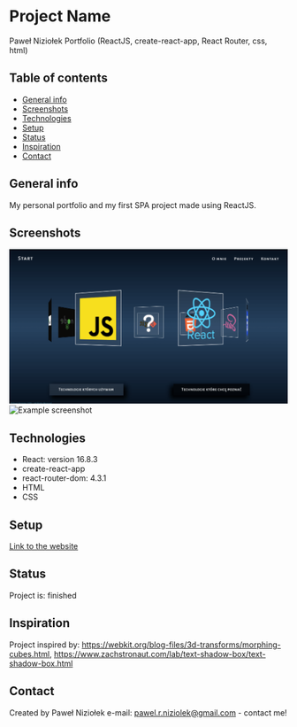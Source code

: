 # Project Name

Paweł Niziołek Portfolio (ReactJS, create-react-app, React Router, css, html)

## Table of contents

- [General info](#general-info)
- [Screenshots](#screenshots)
- [Technologies](#technologies)
- [Setup](#setup)
- [Status](#status)
- [Inspiration](#inspiration)
- [Contact](#contact)

## General info

My personal portfolio and my first SPA project made using ReactJS.

## Screenshots

![Example screenshot](./src/images/screenshot-one.png)
![Example screenshot](.src//images/screenshot-two.png)

## Technologies

- React: version 16.8.3
- create-react-app
- react-router-dom: 4.3.1
- HTML
- CSS

## Setup

[Link to the website](https://pawelniziolek.github.io/website-portfolio/#/)

## Status

Project is: finished

## Inspiration

Project inspired by: https://webkit.org/blog-files/3d-transforms/morphing-cubes.html, https://www.zachstronaut.com/lab/text-shadow-box/text-shadow-box.html

## Contact

Created by Paweł Niziołek e-mail: pawel.r.niziolek@gmail.com - contact me!
